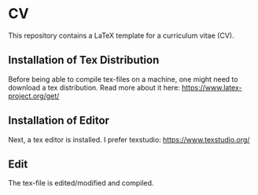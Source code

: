 # CV

This repository contains a LaTeX template for a curriculum vitae (CV).

## Installation of Tex Distribution

Before being able to compile tex-files on a machine, one might need to download a tex distribution.
Read more about it here: https://www.latex-project.org/get/

## Installation of Editor

Next, a tex editor is installed. I prefer texstudio:
https://www.texstudio.org/

## Edit

The tex-file is edited/modified and compiled.
